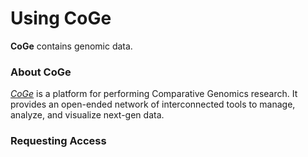 # Using CoGe

**CoGe** contains genomic data.

### About CoGe

[_CoGe_](https://genomevolution.org/coge/) is a platform for performing Comparative Genomics research. It provides an open-ended network of interconnected tools to manage, analyze, and visualize next-gen data.

### Requesting Access
